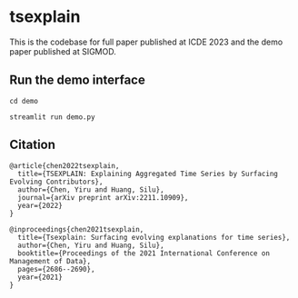 # tsexplain

This is the codebase for full paper published at ICDE 2023 and the demo paper published at SIGMOD. 


## Run the demo interface

```
cd demo 

streamlit run demo.py
```


## Citation 
```
@article{chen2022tsexplain,
  title={TSEXPLAIN: Explaining Aggregated Time Series by Surfacing Evolving Contributors},
  author={Chen, Yiru and Huang, Silu},
  journal={arXiv preprint arXiv:2211.10909},
  year={2022}
}

@inproceedings{chen2021tsexplain,
  title={Tsexplain: Surfacing evolving explanations for time series},
  author={Chen, Yiru and Huang, Silu},
  booktitle={Proceedings of the 2021 International Conference on Management of Data},
  pages={2686--2690},
  year={2021}
}
```


